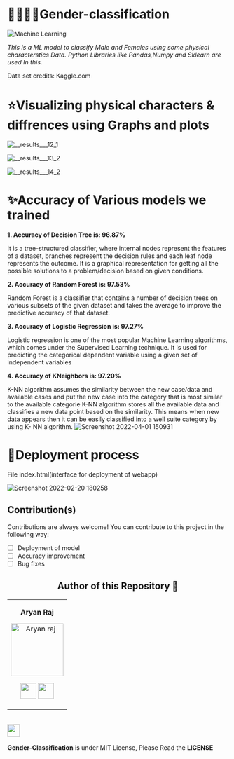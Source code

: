 # 🧑‍🦰👩‍🦰Gender-classification
![Machine Learning](https://user-images.githubusercontent.com/75358720/149663749-1cd54223-c0cc-498b-8b7b-eaf41f3df127.png)


*This is a ML model to classify Male and Females using some physical characterstics Data.*
*Python Libraries like Pandas,Numpy and Sklearn are used In this.*

Data set credits: Kaggle.com



# ⭐Visualizing physical characters & diffrences using Graphs and plots


![__results___12_1](https://user-images.githubusercontent.com/75358720/161202870-db76e2bd-c9d1-4d02-9804-f32afb3fafd7.png)


![__results___13_2](https://user-images.githubusercontent.com/75358720/161202956-f51c325e-055b-4a33-950c-0c99ffff2341.png)



![__results___14_2](https://user-images.githubusercontent.com/75358720/161202997-2beef8c9-61db-491b-b18a-9a3eb54ccf0d.png)





# ✨Accuracy of Various models we trained

**1. Accuracy of Decision Tree is: 96.87%**

It is a tree-structured classifier, where internal nodes represent the features of a dataset, branches represent the decision rules and each leaf node represents the outcome.
It is a graphical representation for getting all the possible solutions to a problem/decision based on given conditions.

**2. Accuracy of Random Forest is: 97.53%**

Random Forest is a classifier that contains a number of decision trees on various subsets of the given dataset and takes the average to improve the predictive accuracy of that dataset.

**3. Accuracy of Logistic Regression is: 97.27%**

Logistic regression is one of the most popular Machine Learning algorithms, which comes under the Supervised Learning technique. It is used for predicting the categorical dependent variable using a given set of independent variables

**4. Accuracy of KNeighbors is: 97.20%**

K-NN algorithm assumes the similarity between the new case/data and available cases and put the new case into the category that is most similar to the available categorie
K-NN algorithm stores all the available data and classifies a new data point based on the similarity. This means when new data appears then it can be easily classified into a well suite category by using K- NN algorithm.
![Screenshot 2022-04-01 150931](https://user-images.githubusercontent.com/75358720/161238412-64f7746a-573e-4e0e-9cce-8b45c1fd2efa.png)


# 🎯Deployment process

File index.html(interface for deployment of webapp)



![Screenshot 2022-02-20 180258](https://user-images.githubusercontent.com/75358720/154842687-644b86c0-e04b-4de8-be9a-5419ac1e42fa.jpg)






## Contribution(s)

Contributions are always welcome! You can contribute to this project in the following way:
- [ ] Deployment of model
- [ ] Accuracy improvement
- [ ] Bug fixes

<div align="center"><h2><strong>Author of this Repository 🤝</strong></h2></div>

<table align="center">
<tr align="center">
<td>

**Aryan Raj**

<p align="center">
<img src = "https://media-exp1.licdn.com/dms/image/C4D03AQEvTogVnAnOvQ/profile-displayphoto-shrink_400_400/0/1630781238410?e=1651708800&v=beta&t=65-rLRpsU0Xt_10KvVYcv1EMyXFFMyuiuy9Sk_u9rhs"  height="120" alt="Aryan raj">
</p>
<p align="center">
<a href = "https://github.com/aryanraj2713"><img src = "http://www.iconninja.com/files/241/825/211/round-collaboration-social-github-code-circle-network-icon.svg" width="36" height = "36"/></a>
<a href = "https://www.linkedin.com/in/aryan-raj-3a68b39a/">
<img src = "http://www.iconninja.com/files/863/607/751/network-linkedin-social-connection-circular-circle-media-icon.svg" width="36" height="36"/>
</a>
</p>
</td>
 





</table>






 <div align="left">
 <p>
 <br>
   <img src="https://img.shields.io/badge/License-MIT-yellow.svg?logo=Microsoft%20Word&style=for-the-badge" height="28"/><br>
   <br><strong>Gender-Classification</strong> is under MIT License, Please Read the <strong>LICENSE</strong>
  <p>
 </div>
 <br>
